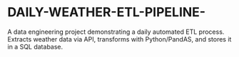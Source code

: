 # DAILY-WEATHER-ETL-PIPELINE-
A data engineering project demonstrating a daily automated ETL process. Extracts weather data via API, transforms with Python/PandAS, and stores it in a SQL database.

